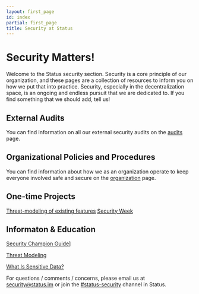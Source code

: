 ```yaml
---
layout: first_page
id: index
partial: first_page
title: Security at Status
---
```


# Security Matters!

Welcome to the Status security section. Security is a core principle of our organization, and these pages are a collection of resources to inform you on how we put that into practice.  Security, especially in the decentralization space, is an ongoing and endless pursuit that we are dedicated to. If you find something that we should add, tell us! 	

## External Audits

You can find information on all our external security audits on the [audits](./audits_index.html) page.

## Organizational Policies and Procedures

You can find information about how we as an organization operate to keep everyone involved safe and secure on the [organization](./org_index.html) page.

## One-time Projects

[Threat-modeling of existing features](./sec_existing_features.html)
[Security Week](./org_security_week.html)

## Informaton & Education

[Security Champion Guide](./org_security_champions.html)]

[Threat Modeling](./sec_threat_modeling.html)

[What Is Sensitive Data?](./sec_sensitive_data.html)

For questions / comments / concerns, please email us at [security@status.im](mailto:security@status.im) or join the [#status-security](http://get.status.im/chat/public/status-security) channel in Status.